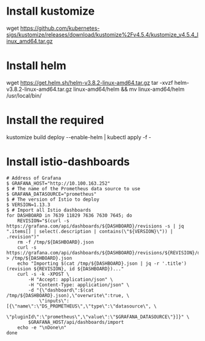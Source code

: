 # Install kustomize
wget https://github.com/kubernetes-sigs/kustomize/releases/download/kustomize%2Fv4.5.4/kustomize_v4.5.4_linux_amd64.tar.gz

# Install helm
wget https://get.helm.sh/helm-v3.8.2-linux-amd64.tar.gz
tar -xvzf helm-v3.8.2-linux-amd64.tar.gz linux-amd64/helm && mv linux-amd64/helm /usr/local/bin/

# Install the required 
kustomize build deploy --enable-helm | kubectl apply -f -

# Install istio-dashboards
```
# Address of Grafana
$ GRAFANA_HOST="http://10.100.163.252"
$ # The name of the Prometheus data source to use
$ GRAFANA_DATASOURCE="prometheus"
$ # The version of Istio to deploy
$ VERSION=1.13.3
$ # Import all Istio dashboards
for DASHBOARD in 7639 11829 7636 7630 7645; do
    REVISION="$(curl -s https://grafana.com/api/dashboards/${DASHBOARD}/revisions -s | jq ".items[] | select(.description | contains(\"${VERSION}\")) | .revision")"
    rm -f /tmp/${DASHBOARD}.json 
    curl -s https://grafana.com/api/dashboards/${DASHBOARD}/revisions/${REVISION}/download > /tmp/${DASHBOARD}.json
    echo "Importing $(cat /tmp/${DASHBOARD}.json | jq -r '.title') (revision ${REVISION}, id ${DASHBOARD})..."
    curl -s -k -XPOST \
        -H "Accept: application/json" \
        -H "Content-Type: application/json" \
        -d "{\"dashboard\":$(cat /tmp/${DASHBOARD}.json),\"overwrite\":true, \
            \"inputs\":[{\"name\":\"DS_PROMETHEUS\",\"type\":\"datasource\", \
            \"pluginId\":\"prometheus\",\"value\":\"$GRAFANA_DATASOURCE\"}]}" \
        $GRAFANA_HOST/api/dashboards/import
    echo -e "\nDone\n"
done
```